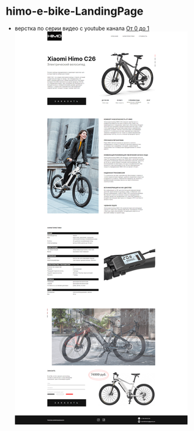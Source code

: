 # himo-e-bike-LandingPage
- верстка по серии видео с youtube канала [От 0 до 1](https://www.youtube.com/@vadymprokopchuk/videos)
![cover image](./Cover.png)